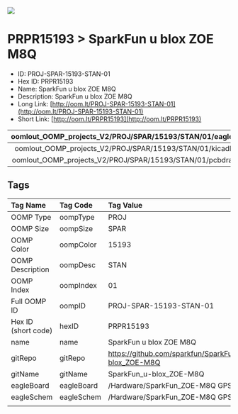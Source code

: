 


  
![][im]
# PRPR15193 > SparkFun u blox ZOE M8Q

- ID: PROJ-SPAR-15193-STAN-01
- Hex ID: PRPR15193
- Name: SparkFun u blox ZOE M8Q
- Description: SparkFun u blox ZOE M8Q
- Long Link: [http://oom.lt/PROJ-SPAR-15193-STAN-01](http://oom.lt/PROJ-SPAR-15193-STAN-01)
- Short Link: [http://oom.lt/PRPR15193](http://oom.lt/PRPR15193)
  

|oomlout_OOMP_projects_V2/PROJ/SPAR/15193/STAN/01/eagleImage.png|oomlout_OOMP_projects_V2/PROJ/SPAR/15193/STAN/01/eagleSchemImage.png|oomlout_OOMP_projects_V2/PROJ/SPAR/15193/STAN/01/kicadPcb3dFront.png|oomlout_OOMP_projects_V2/PROJ/SPAR/15193/STAN/01/kicadPcb3dBack.png|
| :---: | :---: | :---: | :---: |
|oomlout_OOMP_projects_V2/PROJ/SPAR/15193/STAN/01/kicadPcb3d.png|oomlout_OOMP_projects_V2/PROJ/SPAR/15193/STAN/01/bomBack.png|oomlout_OOMP_projects_V2/PROJ/SPAR/15193/STAN/01/bomFront.png|oomlout_OOMP_projects_V2/PROJ/SPAR/15193/STAN/01/pcbdraw.svg|
|oomlout_OOMP_projects_V2/PROJ/SPAR/15193/STAN/01/pcbdrawBack.svg||||

## Tags
  

|Tag Name|Tag Code|Tag Value|
| :--- | :--- | :--- |
|OOMP Type|oompType|PROJ|
|OOMP Size|oompSize|SPAR|
|OOMP Color|oompColor|15193|
|OOMP Description|oompDesc|STAN|
|OOMP Index|oompIndex|01|
|Full OOMP ID|oompID|PROJ-SPAR-15193-STAN-01|
|Hex ID (short code)|hexID|PRPR15193|
|name|name|SparkFun u blox ZOE M8Q|
|gitRepo|gitRepo|https://github.com/sparkfun/SparkFun_u-blox_ZOE-M8Q|
|gitName|gitName|SparkFun_u-blox_ZOE-M8Q|
|eagleBoard|eagleBoard|/Hardware/SparkFun_ZOE-M8Q GPS.brd|
|eagleSchem|eagleSchem|/Hardware/SparkFun_ZOE-M8Q GPS.sch|
||||



[im]: PROJ/SPAR/15193/STAN/01/kicadPcb3d_450.png
